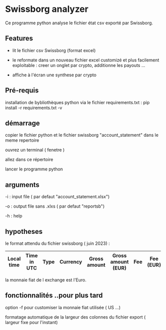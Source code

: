 
# Swissborg analyzer

Ce programme python analyse le fichier état csv exporté par Swissborg. 




## Features

- lit le fichier csv Swissborg (format excel)
- le reformate dans un nouveau fichier excel customizé et plus facilement exploitable :
    creer un onglet par crypto, additionne les payouts ...

- affiche à l'écran une synthese par crypto



## Pré-requis
installation de bybliothèques python via le fichier requirements.txt :
pip install -r requirements.txt -v
## démarrage
copier le fichier python et le fichier swissborg "account_statement" dans le meme repertoire

ouvrez un terminal ( fenetre )

allez dans ce répertoire

lancer le programme python



## arguments
-i : input file  ( par defaut "account_statement.xlsx")

-o : output file sans .xlxs ( par defaut "reportsb")

-h : help
## hypotheses
le format attendu du fichier swissborg ( juin 2023) :

| Local time | Time in UTC | Type | Currency | Gross amount | Gross amount (EUR) | Fee | Fee (EUR) | Net amount | Net amount (EUR) | Note |
|------------|-------------|------|----------|--------------|--------------------|-----|-----------|------------|------------------|------|

la monnaie fiat de l exchange est l'Euro.
## fonctionnalités ..pour plus tard
option -f pour customiser la monnaie fiat utilisée ( US ...)

formatage automatique de la largeur des colonnes du fichier export ( largeur fixe pour  l'instant)